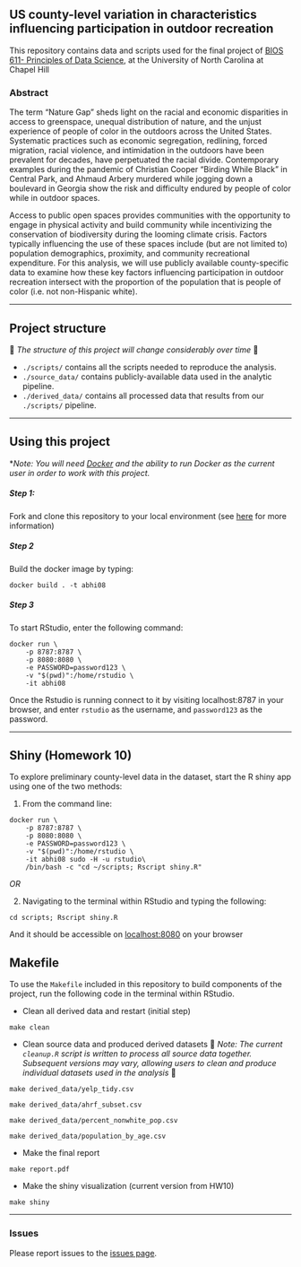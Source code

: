 ## US county-level variation in characteristics influencing participation in outdoor recreation

This repository contains data and scripts used for the final project of [BIOS 611- Principles of Data Science](https://github.com/Vincent-Toups/datasci611), at the University of North Carolina at Chapel Hill  


### Abstract
The term “Nature Gap” sheds light on the racial and economic disparities in access to greenspace, unequal distribution of nature, and the unjust experience of people of color in the outdoors across the United States. Systematic practices such as economic segregation, redlining, forced migration, racial violence, and intimidation in the outdoors have been prevalent for decades, have perpetuated the racial divide. Contemporary examples during the pandemic of Christian Cooper “Birding While Black” in Central Park, and Ahmaud Arbery murdered while jogging down a boulevard in Georgia show the risk and difficulty endured by people of color while in outdoor spaces.  

Access to public open spaces provides communities with the opportunity to engage in physical activity and build community while incentivizing the conservation of biodiversity during the looming climate crisis. Factors typically influencing the use of these spaces include (but are not limited to) population demographics, proximity, and community recreational expenditure. For this analysis, we will use publicly available county-specific data to examine how these key factors influencing participation in outdoor recreation intersect with the proportion of the population that is people of color (i.e. not non-Hispanic white).  

---
## Project structure 
:construction: *The structure of this project will change considerably over time* :construction:

  - `./scripts/` contains all the scripts needed to reproduce the analysis. 
  - `./source_data/` contains publicly-available data used in the analytic pipeline.
  - `./derived_data/` contains all processed data that results from our `./scripts/` pipeline.
---
## Using this project

**Note: You will need [Docker](https://www.docker.com/) and the ability to run Docker as the current user in order to work with this project.*

##### Step 1: 
Fork and clone this repository to your local environment (see [here](https://docs.github.com/en/get-started/quickstart/fork-a-repo) for more information)

##### Step 2

Build the docker image by typing:
```
docker build . -t abhi08
```

##### Step 3

To start RStudio, enter the following command:

```
docker run \
    -p 8787:8787 \
    -p 8080:8080 \
    -e PASSWORD=password123 \
    -v "$(pwd)":/home/rstudio \
    -it abhi08
```

Once the Rstudio is running connect to it by visiting localhost:8787 in your browser, and enter `rstudio` as the username, and `password123` as the password. 

---
## Shiny (Homework 10)

To explore preliminary county-level data in the dataset, start the R shiny app using one of the two methods:

1. From the command line:

```
docker run \
    -p 8787:8787 \
    -p 8080:8080 \
    -e PASSWORD=password123 \
    -v "$(pwd)":/home/rstudio \
    -it abhi08 sudo -H -u rstudio\
    /bin/bash -c "cd ~/scripts; Rscript shiny.R"
```
*OR*

2. Navigating to the terminal within RStudio and typing the following:
  
``` 
cd scripts; Rscript shiny.R
```
And it should be accessible on [localhost:8080](http://localhost:8080/) on your browser

## Makefile

To use the `Makefile` included in this repository to build components of the project, run the following code in the terminal within RStudio.

* Clean all derived data and restart (initial step)
```
make clean
```
* Clean source data and produced derived datasets
:construction: _Note: The current `cleanup.R` script is written to process all source data together. Subsequent versions may vary, allowing users to clean and produce individual datasets used in the analysis_ :construction:
```
make derived_data/yelp_tidy.csv

make derived_data/ahrf_subset.csv

make derived_data/percent_nonwhite_pop.csv

make derived_data/population_by_age.csv
```

* Make the final report
```
make report.pdf
```

* Make the shiny visualization (current version from HW10)
```
make shiny
```


---
### Issues 

Please report issues to the [issues page](https://github.com/abhatia08/bios-611-project/issues).

